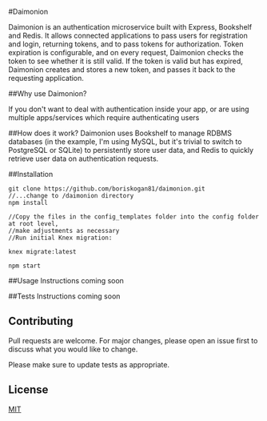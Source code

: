 #Daimonion

Daimonion is an authentication microservice built with Express, Bookshelf and Redis. It allows 
connected applications to pass users for registration and login, returning tokens, and 
to pass tokens for authorization. Token expiration is configurable, and on every request,
Daimonion checks the token to see whether it is still valid. If the token is valid but has expired, 
Daimonion creates and stores a new token, and passes it back to the requesting application. 


##Why use Daimonion?

If you don't want to deal with authentication inside your app, or are using multiple apps/services
which require authenticating users

##How does it work?
Daimonion uses Bookshelf to manage RDBMS databases (in the example, I'm using MySQL, but it's 
trivial to switch to PostgreSQL or SQLite) to persistently store user data, and Redis to quickly 
retrieve user data on authentication requests. 

##Installation
```$xslt
git clone https://github.com/boriskogan81/daimonion.git
//...change to /daimonion directory
npm install

//Copy the files in the config_templates folder into the config folder at root level, 
//make adjustments as necessary
//Run initial Knex migration:

knex migrate:latest

npm start
```

##Usage
Instructions coming soon

##Tests
Instructions coming soon

## Contributing
Pull requests are welcome. For major changes, please open an issue first to discuss what you would like to change.

Please make sure to update tests as appropriate.

## License
[MIT](https://choosealicense.com/licenses/mit/)